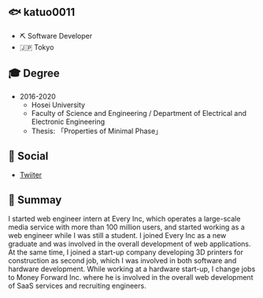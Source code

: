 
## 🐟 katuo0011
- ⛏ Software Developer
- 🇯🇵 Tokyo

## 🎓 Degree

- 2016-2020
  - Hosei University
  - Faculty of Science and Engineering / Department of Electrical and Electronic Engineering
  - Thesis: 「Properties of Minimal Phase」
  

## 🚀 Social

- [Twiiter](https://twitter.com/katuo_ai)


## 📓 Summay

I started web engineer intern at Every Inc, which operates a large-scale media service with more than 100 million users, and started working as a web engineer while I was still a student. I joined Every Inc as a new graduate and was involved in the overall development of web applications. At the same time, I joined a start-up company developing 3D printers for construction as second job, which I was involved in both software and hardware development. While working at a hardware start-up, I change jobs to Money Forward Inc. where he is involved in the overall web development of SaaS services and recruiting engineers.

